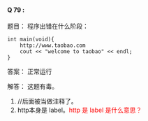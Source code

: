 




#### Q 79 :

题目：
程序出错在什么阶段：
```
int main(void){
    http://www.taobao.com
    cout << "welcome to taobao" << endl;
}
```

答案：
正常运行

解答：
这题有毒。
1. //后面被当做注释了。
2. http本身是 label。<span style="color:red;">http 是 label 是什么意思？</span>

